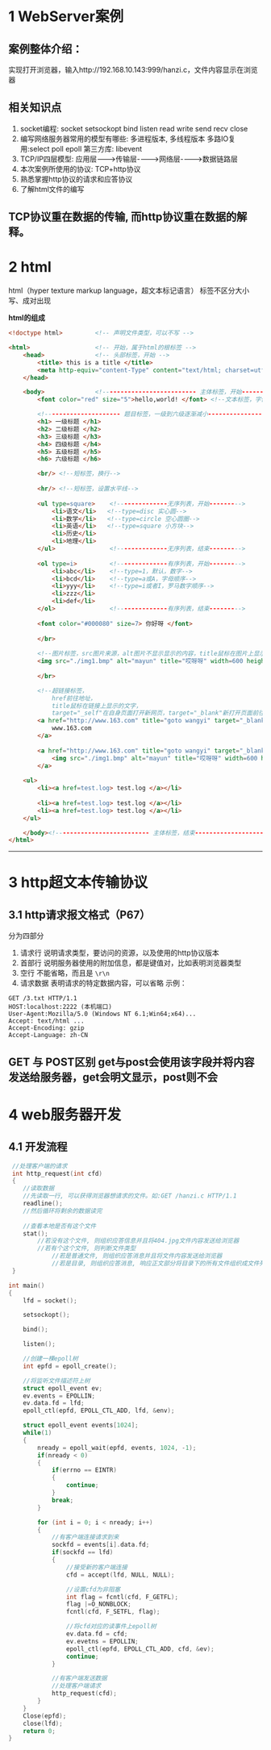 # 1 WebServer案例
## 案例整体介绍：
实现打开浏览器，输入http://192.168.10.143:999/hanzi.c，文件内容显示在浏览器
## 相关知识点
1. socket编程:
    socket setsockopt bind listen read write send recv close
2. 编写网络服务器常用的模型有哪些:
    多进程版本,
    多线程版本
    多路IO复用:select poll epoll
    第三方库: libevent
3. TCP/IP四层模型:
    应用层--->传输层---->网络层---->数据链路层
4. 本次案例所使用的协议:
    TCP+http协议
5. 熟悉掌握http协议的请求和应答协议
6. 了解html文件的编写

TCP协议重在数据的**传输**, 而http协议重在数据的**解释**。
-----------------------------------------------------------------------------------------
# 2 html
html（hyper texture markup language，超文本标记语言）
标签不区分大小写、成对出现

**html的组成**
```html
<!doctype html>         <!-- 声明文件类型，可以不写 -->

<html>                  <!-- 开始，属于html的根标签 -->
    <head>              <!-- 头部标签，开始 -->
        <title> this is a title </title>
        <meta http-equiv="content-Type" content="text/html; charset=utf8"> <!--指定页面类型与字符编码-->
    </head>

    <body>              <!-------------------------- 主体标签，开始---------------------------------------->
        <font color="red" size="5">hello,world! </font> <!--文本标签，字体颜色（单词，16进制，rgb）和大小（1~7，1最小）-->

        <!--------------------- 题目标签，一级到六级逐渐减小---------------------------->
        <h1> 一级标题 </h1>
		<h2> 二级标题 </h2>
		<h3> 三级标题 </h3>
		<h4> 四级标题 </h4>
		<h5> 五级标题 </h5>
		<h6> 六级标题 </h6>

        <br/> <!--短标签，换行-->
		
		<hr/> <!--短标签，设置水平线-->
		
		<ul type=square>    <!--------------无序列表，开始--------->
			<li>语文</li>   <!--type=disc 实心圆-->
			<li>数学</li>   <!--type=circle 空心圆圈-->
			<li>英语</li>   <!--type=square 小方块-->
			<li>历史</li>
			<li>地理</li>
		</ul>               <!--------------无序列表，结束--------->
		
		<ol type=i>         <!--------------有序列表，开始--------->
			<li>abc</li>    <!--type=1，默认，数字-->
			<li>bcd</li>    <!--type=a或A，字母顺序-->
			<li>yyy</li>    <!--type=i或者I，罗马数字顺序-->
			<li>zzz</li>
			<li>def</li>
		</ol>               <!--------------有序列表，结束--------->
		
		<font color="#000080" size=7> 你好呀 </font>
		
		</br>
        
        <!--图片标签，src图片来源，alt图片不显示显示的内容，title鼠标在图片上显示的文字，width宽，height高-->
		<img src="./img1.bmp" alt="mayun" title="哎呀呀" width=600 height=600>
		
		</br>

        <!--超链接标签，
            href前往地址，
            title鼠标在链接上显示的文字，
            target="_self"在自身页面打开新网页，target="_blank"新打开页面前往链接地址 -->
		<a href="http://www.163.com" title="goto wangyi" target="_blank"> 
            www.163.com 
        </a>
			
		<a href="http://www.163.com" title="goto wangyi" target="_blank">
            <img src="./img1.bmp" alt="mayun" title="哎呀呀" width=600 height=600>
        </a>
		
	<ul>
		<li><a href=test.log> test.log </a></li>
		
		<li><a href=test.log> test.log </a></li>
		<li><a href=test.log> test.log </a></li>
	</ul>

    </body><!-------------------------- 主体标签，结束---------------------------------------->
</html>
```

-------------------------------------------------------------------------------------------------------

# 3 http超文本传输协议
## 3.1 http请求报文格式（P67）
分为四部分
1. 请求行   说明请求类型，要访问的资源，以及使用的http协议版本
2. 首部行   说明服务器使用的附加信息，都是键值对，比如表明浏览器类型
3. 空行     不能省略，而且是 `\r\n`
4. 请求数据 表明请求的特定数据内容，可以省略
示例：
```
GET /3.txt HTTP/1.1
HOST:localhost:2222 (本机端口)
User-Agent:Mozilla/5.0 (Windows NT 6.1;Win64;x64)...
Accept: text/html ...
Accept-Encoding: gzip
Accept-Language: zh-CN
```
**GET 与 POST区别**
get与post会使用该字段并将内容发送给服务器，get会明文显示，post则不会
--------------------------------------------------------------------------------------------------------
# 4 web服务器开发
## 4.1 开发流程
```c
 //处理客户端的请求
 int http_request(int cfd)
 {
 	//读取数据
 	//先读取一行, 可以获得浏览器想请求的文件。如:GET /hanzi.c HTTP/1.1
	readline();
 	//然后循环将剩余的数据读完
 	
 	//查看本地是否有这个文件
	stat();
 		//若没有这个文件, 则组织应答信息并且将404.jpg文件内容发送给浏览器
 		//若有个这个文件, 则判断文件类型
 			//若是普通文件, 则组织应答消息并且将文件内容发送给浏览器
 			//若是目录, 则组织应答消息, 响应正文部分将目录下的所有文件组织成文件列表的形式生成html文件(每个文件都是一个超连接), 然后发送给浏览器 
 }

int main()
{
    lfd = socket();

    setsockopt();

    bind();

    listen();

    //创建一棵epoll树
    int epfd = epoll_create();

    //将监听文件描述符上树
    struct epoll_event ev;
    ev.events = EPOLLIN;
    ev.data.fd = lfd;
    epoll_ctl(epfd, EPOLL_CTL_ADD, lfd, &env);

    struct epoll_event events[1024];
    while(1)
    {
        nready = epoll_wait(epfd, events, 1024, -1);
        if(nready < 0)
        {
            if(errno == EINTR)
            {
                continue;
            }
            break;
        }

        for (int i = 0; i < nready; i++)
        {
            //有客户端连接请求到来
            sockfd = events[i].data.fd;
            if(sockfd == lfd)
            {
				//接受新的客户端连接
                cfd = accept(lfd, NULL, NULL);

				//设置cfd为非阻塞
				int flag = fcntl(cfd, F_GETFL);
				flag |=O_NONBLOCK;
				fcntl(cfd, F_SETFL, flag);

                //将cfd对应的读事件上epoll树
  			    ev.data.fd = cfd;
  			    ev.evetns = EPOLLIN; 
  			    epoll_ctl(epfd, EPOLL_CTL_ADD, cfd, &ev);
  			    continue;
            }

            //有客户端发送数据
			//处理客户端请求
            http_request(cfd);
        }
    }
    Close(epfd);
    close(lfd);
    return 0;
}
```